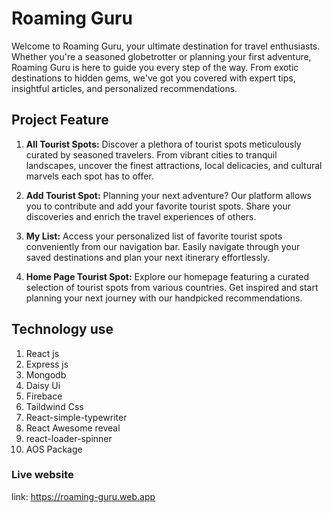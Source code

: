 # Roaming Guru


Welcome to Roaming Guru, your ultimate destination for travel enthusiasts. Whether you're a seasoned globetrotter or planning your first adventure, Roaming Guru is here to guide you every step of the way. From exotic destinations to hidden gems, we've got you covered with expert tips, insightful articles, and personalized recommendations.

## Project Feature 
1. **All Tourist Spots:** Discover a plethora of tourist spots meticulously curated by seasoned travelers. From vibrant cities to tranquil landscapes, uncover the finest attractions, local delicacies, and cultural marvels each spot has to offer.

2. **Add Tourist Spot:** Planning your next adventure? Our platform allows you to contribute and add your favorite tourist spots. Share your discoveries and enrich the travel experiences of others.

3. **My List:** Access your personalized list of favorite tourist spots conveniently from our navigation bar. Easily navigate through your saved destinations and plan your next itinerary effortlessly.

4. **Home Page Tourist Spot:** Explore our homepage featuring a curated selection of tourist spots from various countries. Get inspired and start planning your next journey with our handpicked recommendations.


## Technology use

1. React js
2. Express js
3. Mongodb
4. Daisy Ui
5. Firebace
6. Taildwind Css
7. React-simple-typewriter
8. React Awesome reveal
9. react-loader-spinner 
10. AOS Package

### Live website 
link: https://roaming-guru.web.app
